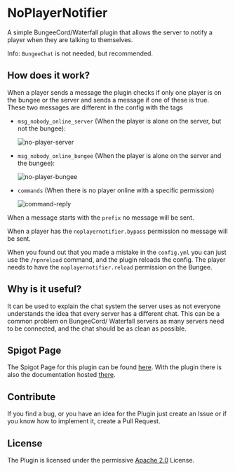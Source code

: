 # NoPlayerNotifier
 A simple BungeeCord/Waterfall plugin that allows the server to notify a player when they are talking to themselves.

Info: `BungeeChat` is not needed, but recommended.

## How does it work?
When a player sends a message the plugin checks if only one player is on the bungee or the server and sends a message if one of these is true. These two messages are different in the config with the tags
- `msg_nobody_online_server` (When the player is alone on the server, but not the bungee):
  
  ![no-player-server](https://user-images.githubusercontent.com/54590845/137713823-2cf9b0bb-9d1e-40ef-9f50-5835a04531eb.png)
- `msg_nobody_online_bungee` (When the player is alone on the server and the bungee):
  
  ![no-player-bungee](https://user-images.githubusercontent.com/54590845/137713820-41e37855-3e3c-4c17-8ac1-01e7a30a5300.png)
- `commands` (When there is no player online with a specific permission)
  
  ![command-reply](https://user-images.githubusercontent.com/54590845/142487744-5cf617e8-3572-4640-b0c9-4bdb5f636c55.png)

When a message starts with the `prefix` no message will be sent.

When a player has the `noplayernotifier.bypass` permission no message will be sent.

When you found out that you made a mistake in the `config.yml` you can just use the `/npnreload` command, and the plugin reloads the config. The player needs to have the `noplayernotifier.reload` permission on the Bungee.

## Why is it useful?
It can be used to explain the chat system the server uses as not everyone understands the idea that every server has a different chat. This can be a common problem on BungeeCord/ Waterfall servers as many servers need to be connected, and the chat should be as clean as possible.

## Spigot Page
The Spigot Page for this plugin can be found [here](https://www.spigotmc.org/resources/noplayernotifier.98053/). With the plugin there is also the documentation hosted [there](https://www.spigotmc.org/resources/noplayernotifier.98053/field?field=documentation).

## Contribute
If you find a bug, or you have an idea for the Plugin just create an Issue or if you know how to implement it, create a Pull Request.

## License
The Plugin is licensed under the permissive [Apache 2.0](LICENSE) License.
